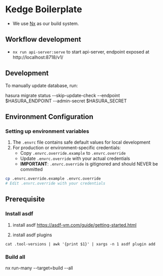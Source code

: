 # Kedge Boilerplate

- We use [Nx](./README_NX.md) as our build system.

## Workflow development
- `nx run api-server:serve` to start api-server, endpoint exposed at http://localhost:8718/v1/

## Development
To manually update database, run:

hasura migrate status --skip-update-check --endpoint $HASURA_ENDPOINT --admin-secret $HASURA_SECRET


## Environment Configuration

### Setting up environment variables
1. The `.envrc` file contains safe default values for local development
2. For production or environment-specific credentials:
   - Copy `.envrc.override.example` to `.envrc.override`
   - Update `.envrc.override` with your actual credentials
   - **IMPORTANT**: `.envrc.override` is gitignored and should NEVER be committed

```bash
cp .envrc.override.example .envrc.override
# Edit .envrc.override with your credentials
```

## Prerequisite

### Install asdf
1. install asdf
https://asdf-vm.com/guide/getting-started.html

2. install asdf plugins
```
cat .tool-versions | awk '{print $1}' | xargs -n 1 asdf plugin add
```

### Build all
nx run-many --target=build --all


